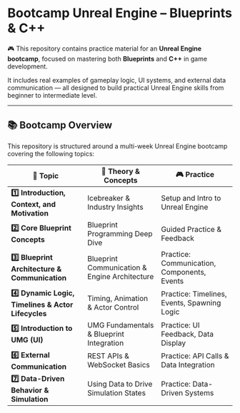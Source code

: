 # Bootcamp Unreal Engine – Blueprints & C++

🎮 This repository contains practice material for an **Unreal Engine bootcamp**, focused on mastering both **Blueprints** and **C++** in game development.

It includes real examples of gameplay logic, UI systems, and external data communication — all designed to build practical Unreal Engine skills from beginner to intermediate level.

---

## 📚 Bootcamp Overview

This repository is structured around a multi-week Unreal Engine bootcamp covering the following topics:

| 🧠 Topic | 🔧 Theory & Concepts | 🎮 Practice |
|--------|----------------------|------------|
| **1️⃣ Introduction, Context, and Motivation** | Icebreaker & Industry Insights| Setup and Intro to Unreal Engine  |
| **2️⃣ Core Blueprint Concepts** | Blueprint Programming Deep Dive | Guided Practice & Feedback |
| **3️⃣ Blueprint Architecture & Communication** | Blueprint Communication & Engine Architecture | Practice: Communication, Components, Events |
| **4️⃣ Dynamic Logic, Timelines & Actor Lifecycles** | Timing, Animation & Actor Control | Practice: Timelines, Events, Spawning Logic |
| **5️⃣ Introduction to UMG (UI)** | UMG Fundamentals & Blueprint Integration | Practice: UI Feedback, Data Display |
| **6️⃣ External Communication** | REST APIs & WebSocket Basics | Practice: API Calls & Data Integration |
| **7️⃣ Data-Driven Behavior & Simulation** | Using Data to Drive Simulation States | Practice: Data-Driven Systems |
